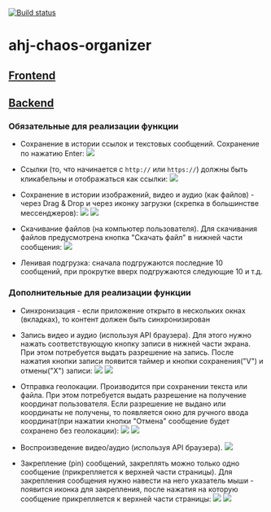 [![Build status](https://ci.appveyor.com/api/projects/status/3qv0k7ln063ww3lh/branch/main?svg=true)](https://ci.appveyor.com/project/Antis85/ahj-chaos-organizer/branch/main)

# ahj-chaos-organizer

## [Frontend](https://antis85.github.io/ahj-chaos-organizer/)

## [Backend](https://ahj-chaos-organizer.herokuapp.com/)

### Обязательные для реализации функции

* Сохранение в истории ссылок и текстовых сообщений. Сохранение по нажатию Enter:
![](./pic/pic1.png)

* Ссылки (то, что начинается с `http://` или `https://`) должны быть кликабельны и отображаться как ссылки:
![](./pic/pic1a.png)

* Сохранение в истории изображений, видео и аудио (как файлов) - через Drag & Drop и через иконку загрузки (скрепка в большинстве мессенджеров):
![](./pic/pic2.png)
![](./pic/pic2a.png)

* Скачивание файлов (на компьютер пользователя). Для скачивания файлов предусмотрена кнопка "Скачать файл" в нижней части сообщения:
![](./pic/pic3.png)

* Ленивая подгрузка: сначала подгружаются последние 10 сообщений, при прокрутке вверх подгружаются следующие 10 и т.д.

### Дополнительные для реализации функции

* Синхронизация - если приложение открыто в нескольких окнах (вкладках), то контент должен быть синхронизирован

* Запись видео и аудио (используя API браузера). Для этого нужно нажать соответствующую кнопку записи в нижней части экрана. При этом потребуется выдать разрешение на запись. После нажатия кнопки записи появится таймер и кнопки сохранения("V") и отмены("X") записи:
![](./pic/pic4.png)
![](./pic/pic4a.png)

* Отправка геолокации. Производится при сохранении текста или файла. При этом потребуется выдать разрешение на получение координат пользователя. Если разрешение не выдано или координаты не получены, то появляется окно для ручного ввода координат(при нажатии кнопки "Отмена" сообщение будет сохранено без геолокации):
![](./pic/pic5.png)
![](./pic/pic5a.png)

* Воспроизведение видео/аудио (используя API браузера).
![](./pic/pic6.png)

* Закрепление (pin) сообщений, закреплять можно только одно сообщение (прикрепляется к верхней части страницы). Для закрепления сообщения нужно навести на него указатель мыши - появится иконка для закрепления, после нажатия на которую сообщение прикрепляется к верхней части страницы:
![](./pic/pic7.png)
![](./pic/pic8.png)
